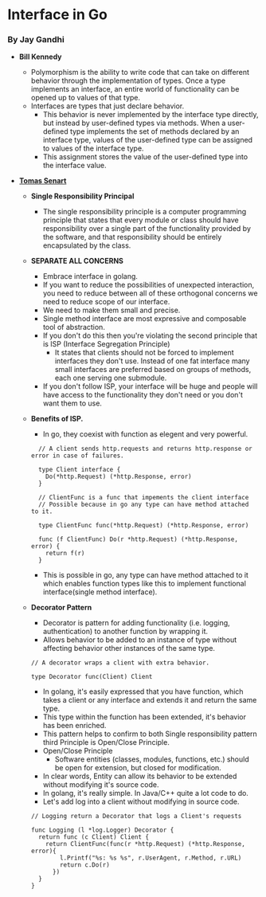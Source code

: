 # Interface in Go
### By Jay Gandhi
- <b>Bill Kennedy</b>
  - Polymorphism is the ability to write code that can take on different behavior through the implementation of types. Once a type implements an interface, an entire world of functionality can be opened up to values of that type.
  - Interfaces are types that just declare behavior.
    - This behavior is never implemented by the interface type directly, but instead by user-defined types via methods. When a user-defined type implements the set of methods declared by an interface type, values of the user-defined type can be assigned to values of the interface type.
    - This assignment stores the value of the user-defined type into the interface value.

- [<b>Tomas Senart</b>](https://youtu.be/xyDkyFjzFVc)
  - <b>Single Responsibility Principal</b>
    - The single responsibility principle is a computer programming principle that states that every module or class should have responsibility over a single part of the functionality provided by the software, and that responsibility should be entirely encapsulated by the class.
  - <b> SEPARATE ALL CONCERNS </b>
    - Embrace interface in golang.
    - If you want to reduce the possibilities of unexpected interaction, you need to reduce between all of these orthogonal concerns we need to reduce scope of our interface.
    - We need to make them small and precise.
    - Single method interface are most expressive and composable tool of abstraction.
    - If you don't do this then you're violating the second principle that is ISP (Interface Segregation Principle)
      - It states that clients should not be forced to implement interfaces they don't use. Instead of one fat interface many small interfaces are preferred based on groups of methods, each one serving one submodule.
    - If you don't follow ISP, your interface will be huge and people will have access to the functionality they don't need or you don't want them to use.
  - <b>Benefits of ISP.</b>
      - In go, they coexist with function as elegent and very powerful.

      ```
        // A client sends http.requests and returns http.response or error in case of failures.

        type Client interface {
          Do(*http.Request) (*http.Response, error)
        }

        // ClientFunc is a func that impements the client interface
        // Possible because in go any type can have method attached to it.

        type ClientFunc func(*http.Request) (*http.Response, error)

        func (f ClientFunc) Do(r *http.Request) (*http.Response, error) {
          return f(r)
        }
      ```
      - This is possible in go, any type can have method attached to it which enables function types like this to implement functional interface(single method interface).

  - <b>Decorator Pattern</b>
    - Decorator is pattern for adding functionality (i.e. logging, authentication) to another function by wrapping it.
    - Allows behavior to be added to an instance of type without affecting behavior other instances of the same type.

    ```
    // A decorator wraps a client with extra behavior.

    type Decorator func(Client) Client
    ```
    - In golang, it's easily expressed that you have function, which takes a client or any interface and extends it and return the same type.
    - This type within the function has been extended, it's behavior has been enriched.
    - This pattern helps to confirm to both Single responsibility pattern third Principle is Open/Close Principle.
    - Open/Close Principle
      - Software entities (classes, modules, functions, etc.) should be open for extension, but closed for modification.
    - In clear words, Entity can allow its behavior to be extended without modifying it's source code.
    - In golang, it's really simple. In Java/C++ quite a lot code to do.
    - Let's add log into a client without modifying in source code.
    ```
    // Logging return a Decorator that logs a Client's requests

    func Logging (l *log.Logger) Decorator {
      return func (c Client) Client {
        return ClientFunc(func(r *http.Request) (*http.Response, error){
            l.Printf("%s: %s %s", r.UserAgent, r.Method, r.URL)
            return c.Do(r)
          })
      }
    }
    ```
